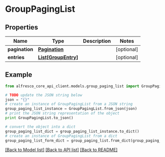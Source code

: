 # GroupPagingList


## Properties
Name | Type | Description | Notes
------------ | ------------- | ------------- | -------------
**pagination** | [**Pagination**](Pagination.md) |  | [optional] 
**entries** | [**List[GroupEntry]**](GroupEntry.md) |  | [optional] 

## Example

```python
from alfresco_core_api_client.models.group_paging_list import GroupPagingList

# TODO update the JSON string below
json = "{}"
# create an instance of GroupPagingList from a JSON string
group_paging_list_instance = GroupPagingList.from_json(json)
# print the JSON string representation of the object
print GroupPagingList.to_json()

# convert the object into a dict
group_paging_list_dict = group_paging_list_instance.to_dict()
# create an instance of GroupPagingList from a dict
group_paging_list_form_dict = group_paging_list.from_dict(group_paging_list_dict)
```
[[Back to Model list]](../README.md#documentation-for-models) [[Back to API list]](../README.md#documentation-for-api-endpoints) [[Back to README]](../README.md)


